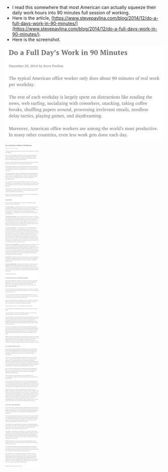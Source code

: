 * I read this somewhere that most American can actually squeeze their daily work hours into 90 minutes full session of working.
* Here is the article, [https://www.stevepavlina.com/blog/2014/12/do-a-full-days-work-in-90-minutes/](https://www.stevepavlina.com/blog/2014/12/do-a-full-days-work-in-90-minutes/).
* Here is the screenshot.

![./20170313-1030-cet-american-could-actually-work-90-minutes-per-day-1.png](./20170313-1030-cet-american-could-actually-work-90-minutes-per-day-1.png)

![./20170313-1030-cet-american-could-actually-work-90-minutes-per-day-2.png](./20170313-1030-cet-american-could-actually-work-90-minutes-per-day-2.png)